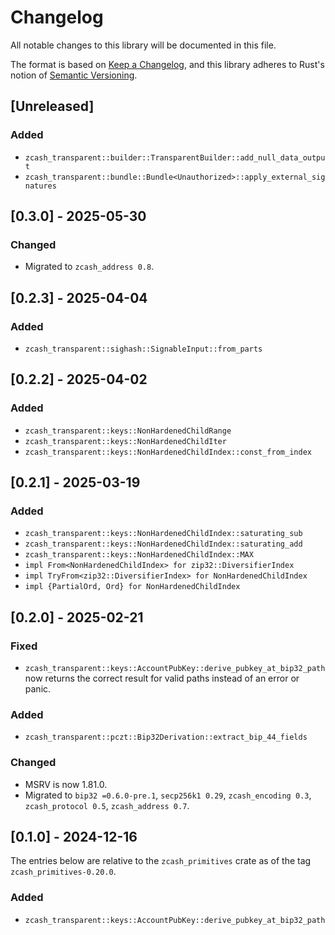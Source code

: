 # Changelog
All notable changes to this library will be documented in this file.

The format is based on [Keep a Changelog](https://keepachangelog.com/en/1.0.0/),
and this library adheres to Rust's notion of
[Semantic Versioning](https://semver.org/spec/v2.0.0.html).

## [Unreleased]

### Added
- `zcash_transparent::builder::TransparentBuilder::add_null_data_output`
- `zcash_transparent::bundle::Bundle<Unauthorized>::apply_external_signatures`

## [0.3.0] - 2025-05-30

### Changed
- Migrated to `zcash_address 0.8`.

## [0.2.3] - 2025-04-04

### Added
- `zcash_transparent::sighash::SignableInput::from_parts`

## [0.2.2] - 2025-04-02

### Added
- `zcash_transparent::keys::NonHardenedChildRange`
- `zcash_transparent::keys::NonHardenedChildIter`
- `zcash_transparent::keys::NonHardenedChildIndex::const_from_index`

## [0.2.1] - 2025-03-19

### Added
- `zcash_transparent::keys::NonHardenedChildIndex::saturating_sub`
- `zcash_transparent::keys::NonHardenedChildIndex::saturating_add`
- `zcash_transparent::keys::NonHardenedChildIndex::MAX`
- `impl From<NonHardenedChildIndex> for zip32::DiversifierIndex`
- `impl TryFrom<zip32::DiversifierIndex> for NonHardenedChildIndex`
- `impl {PartialOrd, Ord} for NonHardenedChildIndex`

## [0.2.0] - 2025-02-21

### Fixed
- `zcash_transparent::keys::AccountPubKey::derive_pubkey_at_bip32_path` now
  returns the correct result for valid paths instead of an error or panic.

### Added
- `zcash_transparent::pczt::Bip32Derivation::extract_bip_44_fields`

### Changed
- MSRV is now 1.81.0.
- Migrated to `bip32 =0.6.0-pre.1`, `secp256k1 0.29`, `zcash_encoding 0.3`,
  `zcash_protocol 0.5`, `zcash_address 0.7`.

## [0.1.0] - 2024-12-16

The entries below are relative to the `zcash_primitives` crate as of the tag
`zcash_primitives-0.20.0`.

### Added
- `zcash_transparent::keys::AccountPubKey::derive_pubkey_at_bip32_path`
